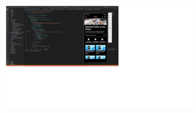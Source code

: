 <img src="https://github.com/juanfernandez13/mobDev_Iracema/blob/main/av7/lojaApp/Projeto_mobile.png"/>
